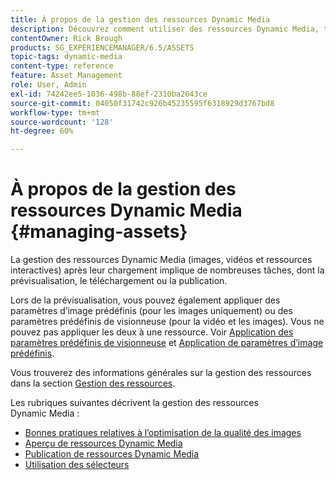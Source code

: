 ```yaml
---
title: À propos de la gestion des ressources Dynamic Media
description: Découvrez comment utiliser des ressources Dynamic Media, telles que des vidéos et des images, après leur téléchargement. Vous pouvez prévisualiser, télécharger ou publier des ressources.
contentOwner: Rick Brough
products: SG_EXPERIENCEMANAGER/6.5/ASSETS
topic-tags: dynamic-media
content-type: reference
feature: Asset Management
role: User, Admin
exl-id: 74242ee5-1036-498b-88ef-2310ba2643ce
source-git-commit: 04050f31742c926b45235595f6318929d3767bd8
workflow-type: tm+mt
source-wordcount: '128'
ht-degree: 60%

---
```


# À propos de la gestion des ressources Dynamic Media {#managing-assets}

La gestion des ressources Dynamic Media (images, vidéos et ressources interactives) après leur chargement implique de nombreuses tâches, dont la prévisualisation, le téléchargement ou la publication.

Lors de la prévisualisation, vous pouvez également appliquer des paramètres d’image prédéfinis (pour les images uniquement) ou des paramètres prédéfinis de visionneuse (pour la vidéo et les images). Vous ne pouvez pas appliquer les deux à une ressource. Voir [Application des paramètres prédéfinis de visionneuse](/help/assets/viewer-presets.md) et [Application de paramètres d’image prédéfinis](/help/assets/image-sets.md).

Vous trouverez des informations générales sur la gestion des ressources dans la section [Gestion des ressources](/help/assets/manage-assets.md).

Les rubriques suivantes décrivent la gestion des ressources Dynamic Media :

* [Bonnes pratiques relatives à l’optimisation de la qualité des images](/help/assets/best-practices-for-optimizing-the-quality-of-your-images.md)
* [Aperçu de ressources Dynamic Media](/help/assets/previewing-assets.md)
* [Publication de ressources Dynamic Media](/help/assets/publishing-dynamicmedia-assets.md)
* [Utilisation des sélecteurs](/help/assets/working-with-selectors.md)
